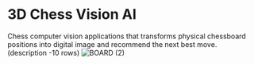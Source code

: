 # 3D Chess Vision AI
Chess computer vision applications that transforms physical chessboard positions into digital image and recommend the next best move.
(description -10 rows)
![BOARD (2)](https://github.com/patrick25076/chess-vision-ai/assets/113384811/87bcaaca-6eb1-43c8-b08d-0840d385acca)
